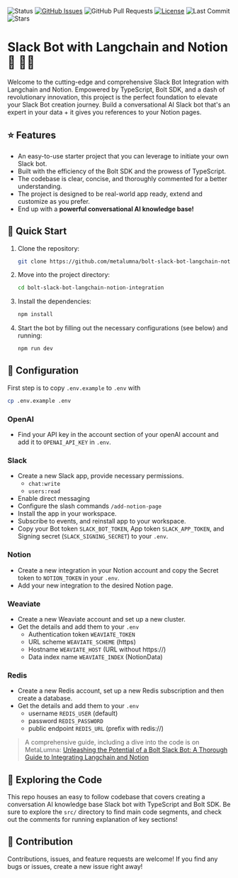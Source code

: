 ![Status](https://img.shields.io/badge/status-active-success.svg)
[![GitHub Issues](https://img.shields.io/github/issues/metalumna/bolt-slack-bot-langchain-notion-integration.svg)](https://github.com/metalumna/bolt-slack-bot-langchain-notion-integration/issues)
![GitHub Pull Requests](https://img.shields.io/github/issues-pr/metalumna/bolt-slack-bot-langchain-notion-integration.svg)
[![License](https://img.shields.io/badge/license-MIT-blue.svg)](/LICENSE)
![Last Commit](https://img.shields.io/github/last-commit/metalumna/bolt-slack-bot-langchain-notion-integration)
![Stars](https://img.shields.io/github/stars/metalumna/bolt-slack-bot-langchain-notion-integration?style=social)

# Slack Bot with Langchain and Notion 🤖 🦜🔗

Welcome to the cutting-edge and comprehensive Slack Bot Integration with Langchain and Notion. Empowered by TypeScript, Bolt SDK, and a dash of revolutionary innovation, this project is the perfect foundation to elevate your Slack Bot creation journey. Build a conversational AI Slack bot that's an expert in your data + it gives you references to your Notion pages.

## ⭐ Features

- An easy-to-use starter project that you can leverage to initiate your own Slack bot.
- Built with the efficiency of the Bolt SDK and the prowess of TypeScript.
- The codebase is clear, concise, and thoroughly commented for a better understanding.
- The project is designed to be real-world app ready, extend and customize as you prefer.
- End up with a **powerful conversational AI knowledge base!**


## 🚀 Quick Start

1. Clone the repository:

   ```bash
   git clone https://github.com/metalumna/bolt-slack-bot-langchain-notion-integration.git
   ```

2. Move into the project directory:

   ```bash
   cd bolt-slack-bot-langchain-notion-integration
   ```

3. Install the dependencies:

   ```bash
   npm install
   ```

4. Start the bot by filling out the necessary configurations (see below) and running:

   ```bash
   npm run dev
   ```

## 🔧 Configuration
First step is to copy `.env.example` to `.env` with 
```bash
cp .env.example .env
```

### OpenAI
- Find your API key in the account section of your openAI account and add it to `OPENAI_API_KEY` in `.env`.

### Slack
- Create a new Slack app, provide necessary permissions.
  - `chat:write`
  - `users:read`
- Enable direct messaging
- Configure the slash commands `/add-notion-page`
- Install the app in your workspace.
- Subscribe to events, and reinstall app to your workspace.
- Copy your Bot token `SLACK_BOT_TOKEN`, App token `SLACK_APP_TOKEN`, and Signing secret (`SLACK_SIGNING_SECRET`) to your `.env`.

### Notion
- Create a new integration in your Notion account and copy the Secret token to `NOTION_TOKEN` in your `.env`.
- Add your new integration to the desired Notion page.

### Weaviate
- Create a new Weaviate account and set up a new cluster.
- Get the details and add them to your `.env`
  - Authentication token `WEAVIATE_TOKEN`
  - URL scheme `WEAVIATE_SCHEME` (https)
  - Hostname `WEAVIATE_HOST` (URL without https://)
  - Data index name `WEAVIATE_INDEX` (NotionData)

### Redis
- Create a new Redis account, set up a new Redis subscription and then create a database.
- Get the details and add them to your `.env`
  - username `REDIS_USER` (default)
  - password `REDIS_PASSWORD`
  - public endpoint `REDIS_URL` (prefix with redis://)

> A comprehensive guide, including a dive into the code is on MetaLumna: [Unleashing the Potential of a Bolt Slack Bot: A Thorough Guide to Integrating Langchain and Notion](https://metalumna.com/articles/unleashing-the-potential-of-a-bolt-slack-bot-a-thorough-guide-to-integrating-langchain-and-notion)

## 🔎 Exploring the Code

This repo houses an easy to follow codebase that covers creating a conversation AI knowledge base Slack bot with TypeScript and Bolt SDK. Be sure to explore the `src/` directory to find main code segments, and check out the comments for running explanation of key sections!

## 💬 Contribution

Contributions, issues, and feature requests are welcome! If you find any bugs or issues, create a new issue right away!
